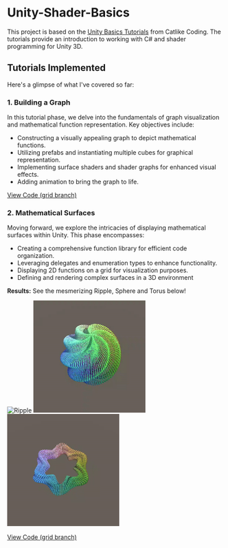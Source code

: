 # Unity-Shader-Basics

This project is based on the [Unity Basics Tutorials](https://catlikecoding.com/unity/tutorials/basics/) from Catlike Coding. The tutorials provide an introduction to working with C# and shader programming for Unity 3D.

## Tutorials Implemented
Here's a glimpse of what I've covered so far:


### 1. Building a Graph

In this tutorial phase, we delve into the fundamentals of graph visualization and mathematical function representation. Key objectives include:

- Constructing a visually appealing graph to depict mathematical functions.
- Utilizing prefabs and instantiating multiple cubes for graphical representation.
- Implementing surface shaders and shader graphs for enhanced visual effects.
- Adding animation to bring the graph to life.

[View Code (grid branch)](https://github.com/raniaferdj/unity-shader-basics/tree/graph)


### 2. Mathematical Surfaces

Moving forward, we explore the intricacies of displaying mathematical surfaces within Unity. This phase encompasses:

- Creating a comprehensive function library for efficient code organization.
- Leveraging delegates and enumeration types to enhance functionality.
- Displaying 2D functions on a grid for visualization purposes.
- Defining and rendering complex surfaces in a 3D environment

**Results:** See the mesmerizing Ripple, Sphere and Torus below!

![Ripple](/github_image_results/ripple.gif)
![Sphere](/github_image_results/sphere-unity.gif)
![Torus](/github_image_results/torus-unity.gif)

[View Code (grid branch)](https://github.com/raniaferdj/unity-shader-basics/tree/graph)